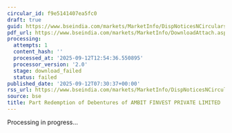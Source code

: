 ```yaml
---
circular_id: f9e5141407ea5fc0
draft: true
guid: https://www.bseindia.com/markets/MarketInfo/DispNoticesNCirculars.aspx?Noticeid={A921C4D7-75F6-4E35-84CC-295D2829B206}&noticeno=20250912-18&dt=09/12/2025&icount=18&totcount=84&flag=0
pdf_url: https://www.bseindia.com/markets/MarketInfo/DownloadAttach.aspx?id=20250912-18&attachedId=
processing:
  attempts: 1
  content_hash: ''
  processed_at: '2025-09-12T12:54:36.550895'
  processor_version: '2.0'
  stage: download_failed
  status: failed
published_date: '2025-09-12T07:30:37+00:00'
rss_url: https://www.bseindia.com/markets/MarketInfo/DispNoticesNCirculars.aspx?Noticeid={A921C4D7-75F6-4E35-84CC-295D2829B206}&noticeno=20250912-18&dt=09/12/2025&icount=18&totcount=84&flag=0
source: bse
title: Part Redemption of Debentures of AMBIT FINVEST PRIVATE LIMITED
---
```


Processing in progress...